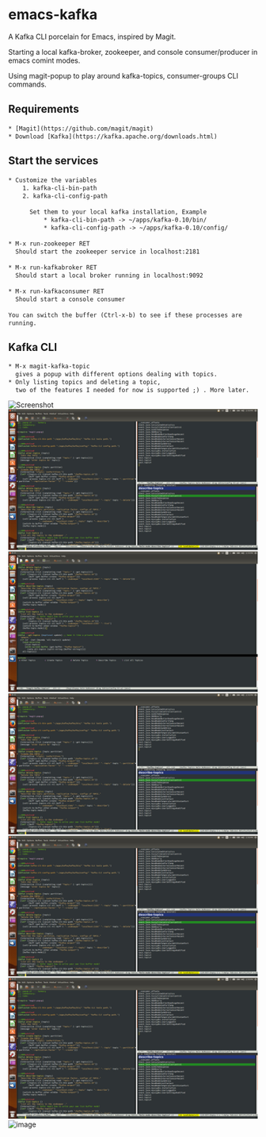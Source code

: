 # emacs-kafka
A Kafka CLI porcelain for Emacs, inspired by Magit.

Starting a local kafka-broker, zookeeper, and console consumer/producer in emacs comint modes.

Using magit-popup to play around kafka-topics, consumer-groups CLI commands.


## Requirements
	* [Magit](https://github.com/magit/magit)
	* Download [Kafka](https://kafka.apache.org/downloads.html)

## Start the services
	* Customize the variables
		1. kafka-cli-bin-path
		2. kafka-cli-config-path

		  Set them to your local kafka installation, Example
			  * kafka-cli-bin-path -> ~/apps/kafka-0.10/bin/
			  * kafka-cli-config-path -> ~/apps/kafka-0.10/config/

	* M-x run-zookeeper RET
	  Should start the zookeeper service in localhost:2181

	* M-x run-kafkabroker RET
	  Should start a local broker running in localhost:9092

	* M-x run-kafkaconsumer RET
	  Should start a console consumer

	You can switch the buffer (Ctrl-x-b) to see if these processes are running.

## Kafka CLI
	* M-x magit-kafka-topic
	  gives a popup with different options dealing with topics.
	* Only listing topics and deleting a topic,
	  two of the features I needed for now is supported ;) . More later.


![Screenshot](https://cloud.githubusercontent.com/assets/1137641/22924383/e8263174-f2ca-11e6-8330-6a22edb5dbd4.jpg)
![Alt text](https://raw.githubusercontent.com/ebbywiselyn/emacs-kafka/master/images/describe.jpg)
![Alt text](/images/popup.jpg?raw=true "Kafka Popup Screen")
![Alt text](/images/describe.jpg?raw=true "Describe Topic Screen")
![Screenshot](https://github.com/ebbywiselyn/emacs-kafka/raw/master/images/describe.jpg)
![Alt text](https://github.com/ebbywiselyn/emacs-kafka/raw/master/images/describe.jpg)		
![image](https://cloud.githubusercontent.com/assets/1137641/22924382/e8222fd4-f2ca-11e6-820c-239d425ccc0e.jpg)
